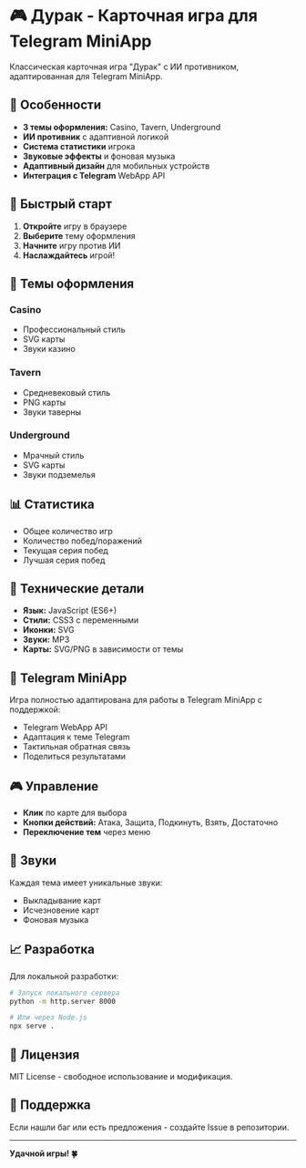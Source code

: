 # 🎮 Дурак - Карточная игра для Telegram MiniApp

Классическая карточная игра "Дурак" с ИИ противником, адаптированная для Telegram MiniApp.

## 🎯 Особенности

- **3 темы оформления:** Casino, Tavern, Underground
- **ИИ противник** с адаптивной логикой
- **Система статистики** игрока
- **Звуковые эффекты** и фоновая музыка
- **Адаптивный дизайн** для мобильных устройств
- **Интеграция с Telegram** WebApp API

## 🚀 Быстрый старт

1. **Откройте** игру в браузере
2. **Выберите** тему оформления
3. **Начните** игру против ИИ
4. **Наслаждайтесь** игрой!

## 🎨 Темы оформления

### Casino
- Профессиональный стиль
- SVG карты
- Звуки казино

### Tavern  
- Средневековый стиль
- PNG карты
- Звуки таверны

### Underground
- Мрачный стиль
- SVG карты
- Звуки подземелья

## 📊 Статистика

- Общее количество игр
- Количество побед/поражений
- Текущая серия побед
- Лучшая серия побед

## 🔧 Технические детали

- **Язык:** JavaScript (ES6+)
- **Стили:** CSS3 с переменными
- **Иконки:** SVG
- **Звуки:** MP3
- **Карты:** SVG/PNG в зависимости от темы

## 📱 Telegram MiniApp

Игра полностью адаптирована для работы в Telegram MiniApp с поддержкой:
- Telegram WebApp API
- Адаптация к теме Telegram
- Тактильная обратная связь
- Поделиться результатами

## 🎮 Управление

- **Клик** по карте для выбора
- **Кнопки действий:** Атака, Защита, Подкинуть, Взять, Достаточно
- **Переключение тем** через меню

## 🎵 Звуки

Каждая тема имеет уникальные звуки:
- Выкладывание карт
- Исчезновение карт  
- Фоновая музыка

## 📈 Разработка

Для локальной разработки:
```bash
# Запуск локального сервера
python -m http.server 8000

# Или через Node.js
npx serve .
```

## 📄 Лицензия

MIT License - свободное использование и модификация.

## 🤝 Поддержка

Если нашли баг или есть предложения - создайте Issue в репозитории.

---

**Удачной игры! 🍀**